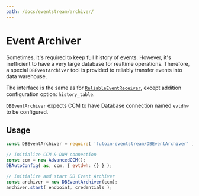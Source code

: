 ```yaml
---
path: /docs/eventstream/archiver/
---
```


# Event Archiver

Sometimes, it's required to keep full history of events. However, it's inefficient
to have a very large database for realtime operations. Therefore, a special
`DBEventArchiver` tool is provided to reliably transfer events into data warehouse.

The interface is the same as for [`ReliableEventReceiver`](/docs/eventstream/receiver/), except
addition configuration option: `history_table`.

`DBEventArchiver` expects CCM to have Database connection named `evtdhw` to be configured.

## Usage

```javascript
const DBEventArchiver = require( 'futoin-eventstream/DBEventArchiver' );

// Initialize CCM & DWH connection
const ccm = new AdvancedCCM();
DBAutoConfig( as, ccm, { evtdwh: {} } );

// Initialize and start DB Event Archiver
const archiver = new DBEventArchiver(ccm);
archiver.start( endpoint, credentials );
```

